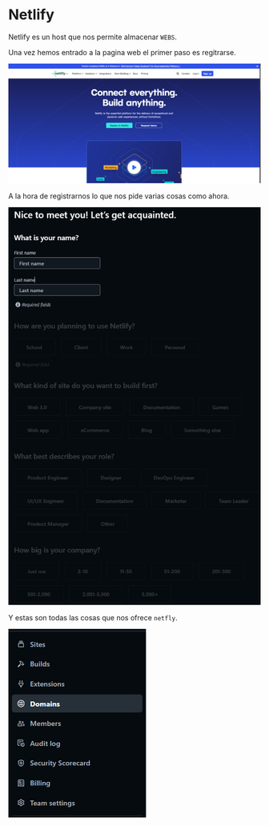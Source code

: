# Netlify

Netlify es un host que nos permite almacenar `WEBS`.

Una vez hemos entrado a la pagina web el primer paso es regitrarse.

![Netfly](Netfly1.png)

A la hora de registrarnos lo que nos pide varias cosas como ahora.

![Netfly](Netfly2.png)

Y estas son todas las cosas que nos ofrece `netfly`. 

![Netfly](Netfly3.png)



